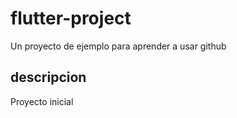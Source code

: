 # flutter-project
Un proyecto de ejemplo para aprender a usar github

## descripcion
Proyecto inicial

